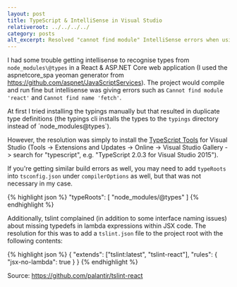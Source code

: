 ```yaml
---
layout: post
title: TypeScript & IntelliSense in Visual Studio
relativeroot: ../../../../
category: posts
alt_excerpt: Resolved "cannot find module" IntelliSense errors when using TypeScript in Visual Studio
---
```


I had some trouble getting intellisense to recognise types from `node_modules\@types` in a React & ASP.NET Core web application (I used the aspnetcore_spa yeoman generator from <https://github.com/aspnet/JavaScriptServices>).
The project would compile and run fine but intellisense was giving errors such as `Cannot find module 'react'` and `Cannot find name 'fetch'`.

At first I tried installing the typings manually but that resulted in duplicate type definitions (the typings cli installs the types to the `typings` directory instead of ´node_modules\@types`).

However, the resolution was simply to install the [TypeScript Tools](https://visualstudiogallery.msdn.microsoft.com/833221aa-2e48-4065-ac55-c3a083560fe0) for Visual Studio (Tools -> Extensions and Updates -> Online -> Visual Studio Gallery -> search for "typescript", e.g. "TypeScript 2.0.3 for Visual Studio 2015").

If you're getting similar build errors as well, you may need to add `typeRoots` into `tsconfig.json` under `compilerOptions` as well, but that was not necessary in my case.

{% highlight json %}
"typeRoots": [
  "node_modules/@types"
]
{% endhighlight %}

Additionally, tslint complained (in addition to some interface naming issues) about missing typedefs in lambda expressions within JSX code. The resolution for this was to add a `tslint.json` file to the project root with the following contents:

{% highlight json %}
{
  "extends": ["tslint:latest", "tslint-react"],
  "rules": {
    "jsx-no-lambda": true
  }
}
{% endhighlight %}

Source: <https://github.com/palantir/tslint-react>
